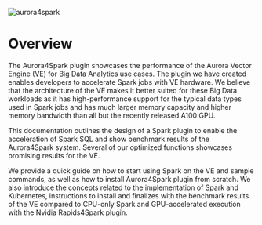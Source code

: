 ![aurora4spark](https://user-images.githubusercontent.com/68586800/133747830-d79fa5ff-06e0-4127-9de0-90cf5af719aa.png)


# Overview

The Aurora4Spark plugin showcases the performance of the Aurora Vector Engine (VE) for Big Data Analytics use cases. The plugin we have created enables developers to accelerate Spark jobs with VE hardware. We believe that the architecture of the VE makes it better suited for these Big Data workloads as it has high-performance support for the typical data types used in Spark jobs and has much larger memory capacity and higher memory bandwidth than all but the recently released A100 GPU.

This documentation outlines the design of a Spark plugin to enable the acceleration of Spark SQL and show benchmark results of the Aurora4Spark system. Several of our optimized functions showcases promising results for the VE. 

We provide a quick guide on how to start using Spark on the VE and sample commands, as well as how to install Aurora4Spark plugin from scratch. We also introduce the concepts related to the implementation of Spark and Kubernetes, instructions to install and finalizes with the benchmark results of the VE compared to CPU-only Spark and GPU-accelerated execution with the Nvidia Rapids4Spark plugin.